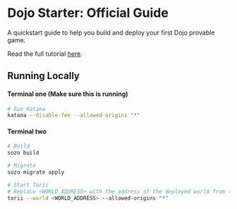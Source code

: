 # Dojo Starter: Official Guide

A quickstart guide to help you build and deploy your first Dojo provable game.

Read the full tutorial [here](https://dojoengine.org/tutorial/dojo-starter).

## Running Locally

#### Terminal one (Make sure this is running)

```bash
# Run Katana
katana --disable-fee --allowed-origins "*"
```

#### Terminal two

```bash
# Build
sozo build

# Migrate
sozo migrate apply

# Start Torii
# Replace <WORLD_ADDRESS> with the address of the deployed world from the previous step
torii --world <WORLD_ADDRESS> --allowed-origins "*"
```

